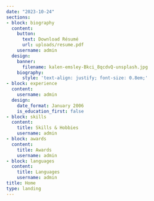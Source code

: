```yaml
---
date: "2023-10-24"
sections:
- block: biography
  content:
    button:
      text: Download Résumé
      url: uploads/resume.pdf
    username: admin
  design:
    banner:
      filename: kalen-emsley-Bkci_8qcdvQ-unsplash.jpg
    biography:
      style: 'text-align: justify; font-size: 0.8em;'
- block: experience
  content:
    username: admin
  design:
    date_format: January 2006
    is_education_first: false
- block: skills
  content:
    title: Skills & Hobbies
    username: admin
- block: awards
  content:
    title: Awards
    username: admin
- block: languages
  content:
    title: Languages
    username: admin
title: Home
type: landing
---
```

